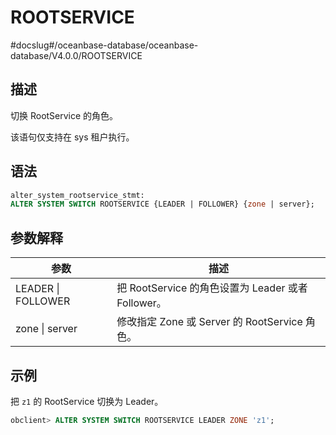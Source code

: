 # ROOTSERVICE 

#docslug#/oceanbase-database/oceanbase-database/V4.0.0/ROOTSERVICE


## 描述 

切换 RootService 的角色。

该语句仅支持在 sys 租户执行。

## 语法 

```sql
alter_system_rootservice_stmt:
ALTER SYSTEM SWITCH ROOTSERVICE {LEADER | FOLLOWER} {zone | server};
```

## 参数解释 

|       **参数**      |                  **描述**                |
|--------------------|------------------------------------------|
| LEADER \| FOLLOWER | 把 RootService 的角色设置为 Leader 或者 Follower。 |
| zone \| server     | 修改指定 Zone 或 Server 的 RootService 角色。     |


## 示例 

把 `z1` 的 RootService 切换为 Leader。

```sql
obclient> ALTER SYSTEM SWITCH ROOTSERVICE LEADER ZONE 'z1';
```


